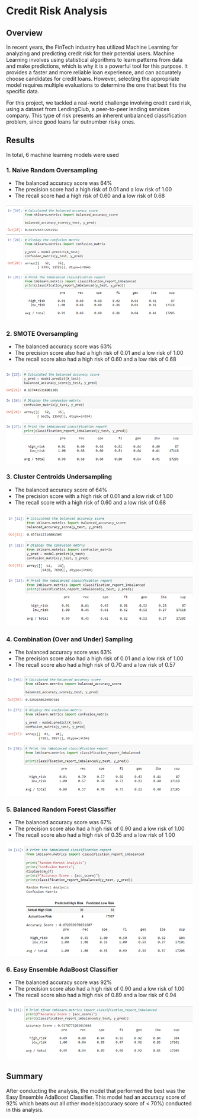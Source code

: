 # Credit Risk Analysis

## Overview
In recent years, the FinTech industry has utilized Machine Learning for analyzing and predicting credit risk for their potential users. Machine Learning involves using statistical algorithms to learn patterns from data and make predictions, which is why it is a powerful tool for this purpose. It provides a faster and more reliable loan experience, and can accurately choose candidates for credit loans. However, selecting the appropriate model requires multiple evaluations to determine the one that best fits the specific data.

For this project, we tackled a real-world challenge involving credit card risk, using a dataset from LendingClub, a peer-to-peer lending services company. This type of risk presents an inherent unbalanced classification problem, since good loans far outnumber risky ones.

## Results

In total, 6 machine learning models were used 

### 1. Naive Random Oversampling
* The balanced accuracy score was 64%
* The precision score had a high risk of 0.01 and a low risk of 1.00
* The recall score had a high risk of 0.60 and a low risk of 0.68

![plot](Pictures/Naive_Random_Oversampling.png) 


### 2. SMOTE Oversampling
* The balanced accuracy score was 63%
* The precision score also had a high risk of 0.01 and a low risk of 1.00
* The recall score also had a high risk of 0.60 and a low risk of 0.68

![plot](Pictures/SMOTE.png) 


### 3. Cluster Centroids Undersampling
* The balanced accuracy score of 64%
* The precision score with a high risk of 0.01 and a low risk of 1.00
* The recall score with a high risk of 0.60 and a low risk of 0.68

![plot](Pictures/CC.png) 


### 4. Combination (Over and Under) Sampling
* The balanced accuracy score was 63%
* The precision score also had a high risk of 0.01 and a low risk of 1.00
* The recall score also had a high risk of 0.70 and a low risk of 0.57

![plot](Pictures/combination.png) 


### 5. Balanced Random Forest Classifier
* The balanced accuracy score was 67%
* The precision score also had a high risk of 0.90 and a low risk of 1.00
* The recall score also had a high risk of 0.35 and a low risk of 1.00

![plot](Pictures/Forest.png) 


### 6. Easy Ensemble AdaBoost Classifier
* The balanced accuracy score was 92%
* The precision score also had a high risk of 0.90 and a low risk of 1.00
* The recall score also had a high risk of 0.89 and a low risk of 0.94

![plot](Pictures/AdaBoost.png) 


## Summary
After conducting the analysis, the model that performed the best was the Easy Ensemble AdaBoost Classifier. This model had an accuracy score of 92% which beats out all other models(accuracy score of < 70%) conducted in this analysis.
